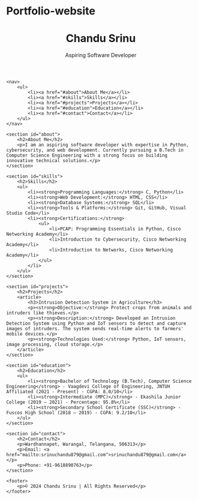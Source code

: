 # Portfolio-website
<!DOCTYPE html>
<html lang="en">
<head>
    <meta charset="UTF-8">
    <meta name="viewport" content="width=device-width, initial-scale=1.0">
    <meta http-equiv="X-UA-Compatible" content="ie=edge">
    <title>Chandu Srinu Portfolio</title>
    <link rel="stylesheet" href="styles.css">
</head>
<body>
    <header>
        <h1>Chandu Srinu</h1>
        <p>Aspiring Software Developer</p>
    </header>

    <nav>
        <ul>
            <li><a href="#about">About Me</a></li>
            <li><a href="#skills">Skills</a></li>
            <li><a href="#projects">Projects</a></li>
            <li><a href="#education">Education</a></li>
            <li><a href="#contact">Contact</a></li>
        </ul>
    </nav>

    <section id="about">
        <h2>About Me</h2>
        <p>I am an aspiring software developer with expertise in Python, cybersecurity, and web development. Currently pursuing a B.Tech in Computer Science Engineering with a strong focus on building innovative technical solutions.</p>
    </section>

    <section id="skills">
        <h2>Skills</h2>
        <ul>
            <li><strong>Programming Languages:</strong> C, Python</li>
            <li><strong>Web Development:</strong> HTML, CSS</li>
            <li><strong>Database Systems:</strong> SQL</li>
            <li><strong>Tools & Platforms:</strong> Git, GitHub, Visual Studio Code</li>
            <li><strong>Certifications:</strong> 
                <ul>
                    <li>PCAP: Programming Essentials in Python, Cisco Networking Academy</li>
                    <li>Introduction to Cybersecurity, Cisco Networking Academy</li>
                    <li>Introduction to Networks, Cisco Networking Academy</li>
                </ul>
            </li>
        </ul>
    </section>

    <section id="projects">
        <h2>Projects</h2>
        <article>
            <h3>Intrusion Detection System in Agriculture</h3>
            <p><strong>Objective:</strong> Protect crops from animals and intruders like thieves.</p>
            <p><strong>Description:</strong> Developed an Intrusion Detection System using Python and IoT sensors to detect and capture images of intruders. The system sends real-time alerts to farmers' mobile devices.</p>
            <p><strong>Technologies Used:</strong> Python, IoT sensors, image processing, cloud storage.</p>
        </article>
    </section>

    <section id="education">
        <h2>Education</h2>
        <ul>
            <li><strong>Bachelor of Technology (B.Tech), Computer Science Engineering</strong> - Vaagdevi College of Engineering, JNTUH Affiliated (2021 - Present) - CGPA: 8.0/10</li>
            <li><strong>Intermediate (MPC)</strong> - Ekashila Junior College (2019 – 2021) - Percentage: 95.8%</li>
            <li><strong>Secondary School Certificate (SSC)</strong> - Fuscos High School (2018 – 2019) - CGPA: 9.2/10</li>
        </ul>
    </section>

    <section id="contact">
        <h2>Contact</h2>
        <p>Wardhannapet, Warangal, Telangana, 506313</p>
        <p>Email: <a href="mailto:srinuchandu879@gmail.com">srinuchandu879@gmail.com</a></p>
        <p>Phone: +91-9618890763</p>
    </section>

    <footer>
        <p>© 2024 Chandu Srinu | All Rights Reserved</p>
    </footer>
</body>
</html>
